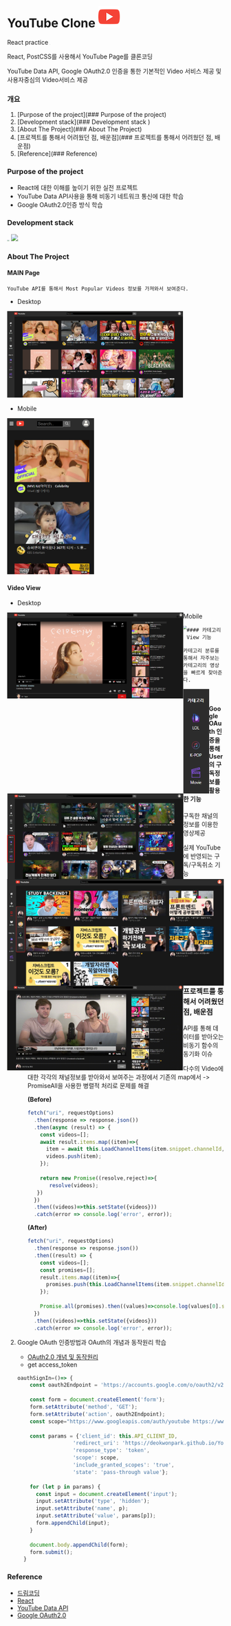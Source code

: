 # YouTube Clone ![](https://raw.githubusercontent.com/DeokWonPark/YouTube_Colne/master/public/images/logo.png)

React practice <img src="https://miro.medium.com/max/500/1*cPh7ujRIfcHAy4kW2ADGOw.png" style="zoom: 7%;" />

React, PostCSS를 사용해서 YouTube Page를 클론코딩

YouTube Data API, Google OAuth2.0 인증을 통한 기본적인 Video 서비스 제공 및 사용자중심의 Video서비스 제공

[YouTube Clone URL]: https://deokwonpark.github.io/YouTube_Colne/



### 개요

1. [Purpose of the project](### Purpose of the project)
2. [Development stack](### Development stack )
3. [About The Project](### About The Project)
4. [프로젝트를 통해서 어려웠던 점, 배운점](### 프로젝트를 통해서 어려웠던 점, 배운점)
5. [Reference](### Reference)



### Purpose of the project

- React에 대한 이해를 높이기 위한 실전 프로젝트
- YouTube Data API사용을 통해 비동기 네트워크 통신에 대한 학습
- Google OAuth2.0인증 방식 학습 



### Development stack

<img src="https://encrypted-tbn0.gstatic.com/images?q=tbn:ANd9GcS2PD2yAr4Tt4TG62BatFqSltJmYLO1_DFUqA&usqp=CAU" style="zoom: 17%;" /><img src="https://encrypted-tbn0.gstatic.com/images?q=tbn:ANd9GcTTAi6Ah3SwQOrGOrMCj_yF6SgNR_wgM8rJlw&usqp=CAU" style="zoom: 15%;" /> ![](https://icon-icons.com/icons2/2108/PNG/32/javascript_icon_130900.png)<img src="https://miro.medium.com/max/500/1*cPh7ujRIfcHAy4kW2ADGOw.png" style="zoom: 7%;" />



### About The Project

#### 	MAIN Page 

​	`YouTube API를 통해서 Most Popular Videos 정보를 가져와서 보여준다.`

- Desktop

​	<img src="./public/images/README/MainPage.png" style="zoom: 40%;" />        

- Mobile

​    <img src="./public/images/README/MobileMainPage.png" style="zoom: 50%;" />



#### 	Video View

- Desktop

<img src="./public/images/README/VideoPage.png" style="zoom:40%;" align="left"/>

- Mobile

<img src="./public/images/README/MobileVideoView.gif" style="zoom:50%;" align="left"/>



	#### 카테고리 View 기능

`카테고리 분류를 통해서 자주보는 카테고리의 영상을 빠르게 찾아준다.`

<img src="./public/images/README/category_item.png" style="zoom:80%;" align="left"/>          <img src="./public/images/README/Category.png" style="zoom:40%;" align="left"/>













​    









#### Google OAuth 인증을 통해 User의 구독정보를 활용한 기능

- 구독한 채널의 정보를 이용한 영상제공

<img src="./public/images/README/Subscribe1.png" style="zoom:50%;" align="left"/>



- 실제 YouTube에 반영되는 구독/구독취소 기능

<img src="./public/images/README/Subscribe2.gif" style="zoom:40%;" align="left"/>



### 프로젝트를 통해서 어려웠던 점, 배운점

1. API를 통해 데이터를 받아오는 비동기 함수의 동기화 이슈

   - 다수의 Video에 대한 각각의 채널정보를 받아와서 보여주는 과정에서 기존의 map에서 -> PromiseAll을 사용한 병렬적 처리로 문제를 해결

     **(Before)**

     ```javascript
     fetch("uri", requestOptions)
       .then(response => response.json())
       .then(async (result) => {
         const videos=[];
         await result.items.map((item)=>{
           item = await this.LoadChannelItems(item.snippet.channelId,item);
           videos.push(item);
         });
     
         return new Promise((resolve,reject)=>{
     		resolve(videos);
     	})
       })
       .then((videos)=>this.setState({videos}))
       .catch(error => console.log('error', error));
     ```

      **(After)**

     ```javascript
     fetch("uri", requestOptions)
       .then(response => response.json())
       .then((result) => {
         const videos=[];
         const promises=[];
         result.items.map((item)=>{
           promises.push(this.LoadChannelItems(item.snippet.channelId,item)); 
         });
     
         Promise.all(promises).then((values)=>console.log(values[0].snippet.channels));
       })
       .then((videos)=>this.setState({videos}))
       .catch(error => console.log('error', error));
     ```

   

2. Google OAuth 인증방법과 OAuth의 개념과 동작원리 학습

   - [OAuth2.0 개념 및 동작원리](https://opentutorials.org/course/2473/16571)
   - get access_token

   ```javascript
   oauthSignIn=()=> {
       const oauth2Endpoint = 'https://accounts.google.com/o/oauth2/v2/auth';
     
       const form = document.createElement('form');
       form.setAttribute('method', 'GET');
       form.setAttribute('action', oauth2Endpoint);
       const scope="https://www.googleapis.com/auth/youtube https://www.googleapis.com/auth/youtube.force-ssl https://www.googleapis.com/auth/youtube.readonly https://www.googleapis.com/auth/youtubepartner"
   
       const params = {'client_id': this.API_CLIENT_ID,
                     'redirect_uri': 'https://deokwonpark.github.io/YouTube_Colne/',
                     'response_type': 'token',
                     'scope': scope,
                     'include_granted_scopes': 'true',
                     'state': 'pass-through value'};
     
       for (let p in params) {
         const input = document.createElement('input');
         input.setAttribute('type', 'hidden');
         input.setAttribute('name', p);
         input.setAttribute('value', params[p]);
         form.appendChild(input);
       }
     
       document.body.appendChild(form);
       form.submit();
     }
   ```

   

### Reference

- [드림코딩](https://academy.dream-coding.com/)
- [React](https://reactjs.org/docs/getting-started.html)
- [YouTube Data API](https://developers.google.com/youtube/v3)
- [Google OAuth2.0](https://developers.google.com/identity/protocols/oauth2/javascript-implicit-flow)


